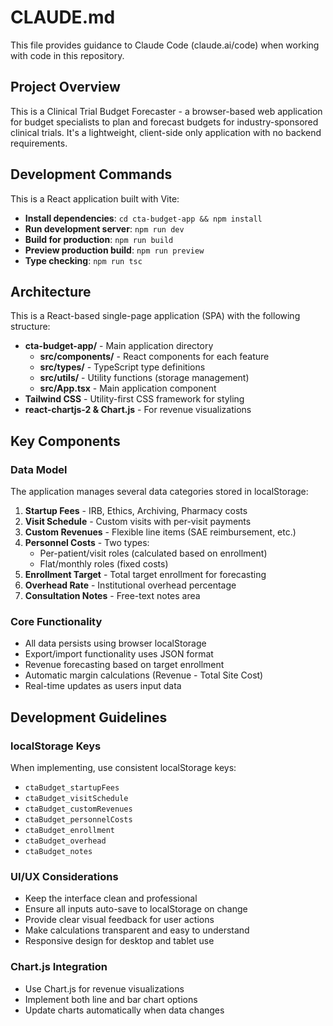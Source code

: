 # CLAUDE.md

This file provides guidance to Claude Code (claude.ai/code) when working with code in this repository.

## Project Overview

This is a Clinical Trial Budget Forecaster - a browser-based web application for budget specialists to plan and forecast budgets for industry-sponsored clinical trials. It's a lightweight, client-side only application with no backend requirements.

## Development Commands

This is a React application built with Vite:
- **Install dependencies**: `cd cta-budget-app && npm install`
- **Run development server**: `npm run dev`
- **Build for production**: `npm run build`
- **Preview production build**: `npm run preview`
- **Type checking**: `npm run tsc`

## Architecture

This is a React-based single-page application (SPA) with the following structure:
- **cta-budget-app/** - Main application directory
  - **src/components/** - React components for each feature
  - **src/types/** - TypeScript type definitions
  - **src/utils/** - Utility functions (storage management)
  - **src/App.tsx** - Main application component
- **Tailwind CSS** - Utility-first CSS framework for styling
- **react-chartjs-2 & Chart.js** - For revenue visualizations

## Key Components

### Data Model
The application manages several data categories stored in localStorage:
1. **Startup Fees** - IRB, Ethics, Archiving, Pharmacy costs
2. **Visit Schedule** - Custom visits with per-visit payments
3. **Custom Revenues** - Flexible line items (SAE reimbursement, etc.)
4. **Personnel Costs** - Two types:
   - Per-patient/visit roles (calculated based on enrollment)
   - Flat/monthly roles (fixed costs)
5. **Enrollment Target** - Total target enrollment for forecasting
6. **Overhead Rate** - Institutional overhead percentage
7. **Consultation Notes** - Free-text notes area

### Core Functionality
- All data persists using browser localStorage
- Export/import functionality uses JSON format
- Revenue forecasting based on target enrollment
- Automatic margin calculations (Revenue - Total Site Cost)
- Real-time updates as users input data

## Development Guidelines

### localStorage Keys
When implementing, use consistent localStorage keys:
- `ctaBudget_startupFees`
- `ctaBudget_visitSchedule`
- `ctaBudget_customRevenues`
- `ctaBudget_personnelCosts`
- `ctaBudget_enrollment`
- `ctaBudget_overhead`
- `ctaBudget_notes`

### UI/UX Considerations
- Keep the interface clean and professional
- Ensure all inputs auto-save to localStorage on change
- Provide clear visual feedback for user actions
- Make calculations transparent and easy to understand
- Responsive design for desktop and tablet use

### Chart.js Integration
- Use Chart.js for revenue visualizations
- Implement both line and bar chart options
- Update charts automatically when data changes